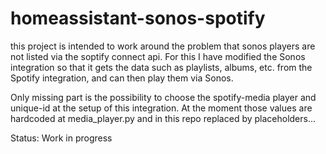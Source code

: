 # homeassistant-sonos-spotify

this project is intended to work around the problem that sonos players 
are not listed via the soptify connect api. For this I have modified 
the Sonos integration so that it gets the data such as playlists, 
albums, etc. from the Spotify integration, and can then play them 
via Sonos.

Only missing part is the possibility to choose the spotify-media player 
and unique-id at the setup of this integration. At the moment those values 
are hardcoded at media_player.py and in this repo replaced by placeholders...

Status: Work in progress